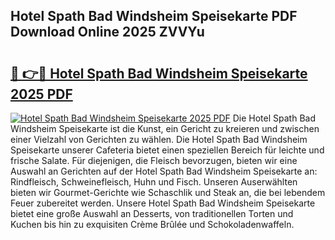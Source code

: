 ## Hotel Spath Bad Windsheim Speisekarte PDF Download Online 2025 ZVVYu

# <h2><a href="http://gc7yg6.nevu.top/?p=Hotel+Spath+Bad+Windsheim+Speisekarte">🔗 👉🔴 Hotel Spath Bad Windsheim Speisekarte 2025 PDF</a></h2>

[![Hotel Spath Bad Windsheim Speisekarte 2025 PDF](https://i.imgur.com/dBaPXMq.png)](http://gc7yg6.nevu.top/?p=Hotel+Spath+Bad+Windsheim+Speisekarte)
Die Hotel Spath Bad Windsheim Speisekarte ist die Kunst, ein Gericht zu kreieren und zwischen einer Vielzahl von Gerichten zu wählen. Die Hotel Spath Bad Windsheim Speisekarte unserer Cafeteria bietet einen speziellen Bereich für leichte und frische Salate. Für diejenigen, die Fleisch bevorzugen, bieten wir eine Auswahl an Gerichten auf der Hotel Spath Bad Windsheim Speisekarte an: Rindfleisch, Schweinefleisch, Huhn und Fisch. Unseren Auserwählten bieten wir Gourmet-Gerichte wie Schaschlik und Steak an, die bei lebendem Feuer zubereitet werden. Unsere Hotel Spath Bad Windsheim Speisekarte bietet eine große Auswahl an Desserts, von traditionellen Torten und Kuchen bis hin zu exquisiten Crème Brûlée und Schokoladenwaffeln.
